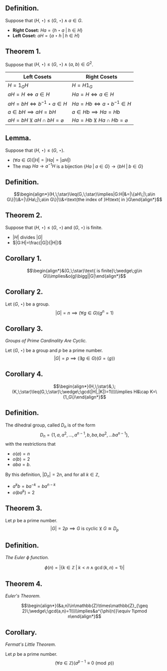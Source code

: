 
## Definition.

Suppose that $(H,\;\star)\leq(G,\;\star)\;\wedge\;a\in G$.
- **Right Coset:** $Ha=\{h\star a\;|\;h\in H\}$
- **Left Coset:** $aH=\{a\star h\;|\;h\in H\}$

## Theorem 1.

Suppose that $(H,\;\star)\leq(G,\;\star)\;\wedge\;(a,\;b)\in G^2$.

| Left Cosets                             | Right Cosets                            |
| --------------------------------------- | --------------------------------------- |
| $H=1_GH$                                | $H=H1_G$                                |
| $aH=H\iff a\in H$                       | $Ha=H\iff a\in H$                       |
| $aH=bH\iff b^{-1}\star a\in H$          | $Ha=Hb\iff a\star b^{-1}\in H$          |
| $a\in bH\implies aH=bH$                 | $a\in Hb\implies Ha=Hb$                 |
| $aH=bH\;\veebar\;aH\cap bH=\varnothing$ | $Ha=Hb\;\veebar\;Ha\cap Hb=\varnothing$ |
 
## Lemma.

Suppose that $(H,\;\star)\leq(G,\;\star)$.
- $(\forall a\in G)(|H|=|Ha|=|aH|)$
- The map $Ha\rightarrow a^{-1}H$ is a bijection $\{Ha\;|\;a\in G\}\rightarrow\{bH\;|\;b\in G\}$


## Definition. 

$$\begin{align*}(H,\;\star)\leq(G,\;\star)\implies|G:H|&=|\{aH\;|\;a\in G\}|\\&=|\{Ha\;|\;a\in G\}|\\&=\text{the index of }H\text{ in }G\end{align*}$$

## Theorem 2.

Suppose that $(H,\;\star)\leq(G,\;\star)$ and $(G,\;\star)$ is finite.
- $|H|$ divides $|G|$
- $|G:H|=\frac{|G|}{|H|}$

## Corollary 1.

$$\begin{align*}&(G,\;\star)\text{ is finite}\;\wedge\;g\in G\\\implies&o(g)\bigg||G|\end{align*}$$
## Corollary 2.

Let $(G,\;\star)$ be a group. 
$$|G|=n\implies (\forall g\in G)(g^n=1)$$

## Corollary 3.
*Groups of Prime Cardinality Are Cyclic.*

Let $(G,\;\star)$ be a group and $p$ be a prime number.
$$|G|=p\implies (\exists g\in G)(G=\langle g \rangle)$$

## Corollary 4.

$$\begin{align*}(H,\;\star)&,\;(K,\;\star)\leq(G,\;\star)\;\wedge\;\gcd(|H|,|K|)=1\\\\\implies H&\cap K=\{1_G\}\end{align*}$$

## Definition.

The dihedral group, called $D_n$ is of the form 
$$D_n=\{1,a,a^2,\dots,a^{n-1},b,ba,ba^2,\dots ba^{n-1}\}\text{,}$$
with the restrictions that
- $o(a)=n$
- $o(b)=2$
- $aba=b$.

By this definition, $|D_n|=2n$, and for all $k\in\mathbb{Z}$,
- $a^kb=ba^{-k}=ba^{n-k}$
- $o(ba^k)=2$

## Theorem 3.

Let $p$ be a prime number.
$$|G|=2p\implies G\text{ is cyclic}\;\veebar\;G\cong D_p$$

## Definition.
*The Euler $\phi$ function.*

$$\phi(n)=|\{k\in\mathbb{Z}\;|\;k<n\;\wedge\;\gcd(k,n)=1\}|$$

## Theorem 4.
*Euler's Theorem.*

$$\begin{align*}(&a,n)\in\mathbb{Z}\times\mathbb{Z}_{\geq 2}\;\wedge\;\gcd(a,n)=1\\\\\implies&a^{\phi(n)}\equiv 1\pmod n\end{align*}$$

## Corollary.
*Fermat's Little Theorem.*

Let $p$ be a prime number.
$$(\forall a\in\mathbb{Z})(a^{p-1}\equiv 0\pmod p)$$